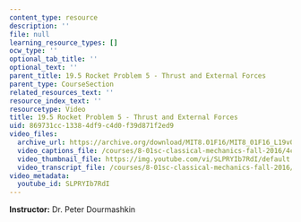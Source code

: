 ```yaml
---
content_type: resource
description: ''
file: null
learning_resource_types: []
ocw_type: ''
optional_tab_title: ''
optional_text: ''
parent_title: 19.5 Rocket Problem 5 - Thrust and External Forces
parent_type: CourseSection
related_resources_text: ''
resource_index_text: ''
resourcetype: Video
title: 19.5 Rocket Problem 5 - Thrust and External Forces
uid: 869731cc-1338-4df9-c4d0-f39d871f2ed9
video_files:
  archive_url: https://archive.org/download/MIT8.01F16/MIT8_01F16_L19v05_360p.mp4
  video_captions_file: /courses/8-01sc-classical-mechanics-fall-2016/4c196542735b5099abbf3b937a460b36_SLPRYIb7RdI.vtt
  video_thumbnail_file: https://img.youtube.com/vi/SLPRYIb7RdI/default.jpg
  video_transcript_file: /courses/8-01sc-classical-mechanics-fall-2016/fafa714d6e4a7b454186b41b7db29b23_SLPRYIb7RdI.pdf
video_metadata:
  youtube_id: SLPRYIb7RdI
---
```


**Instructor:** Dr. Peter Dourmashkin